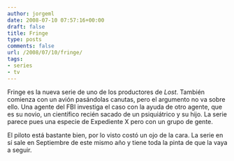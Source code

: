 ```yaml
---
author: jorgeml
date: 2008-07-10 07:57:16+00:00
draft: false
title: Fringe
type: posts
comments: false
url: /2008/07/10/fringe/
tags:
- series
- tv
---
```


Fringe es la nueva serie de uno de los productores de _Lost_. También comienza con un avión pasándolas canutas, pero el argumento no va sobre ello. Una agente del FBI investiga el caso con la ayuda de otro agente, que es su novio, un científico recién sacado de un psiquiátrico y su hijo. La serie parece pues una especie de Expediente X pero con un grupo de gente.

El piloto está bastante bien, por lo visto costó un ojo de la cara. La serie en sí sale en Septiembre de este mismo año y tiene toda la pinta de que la vaya a seguir.
